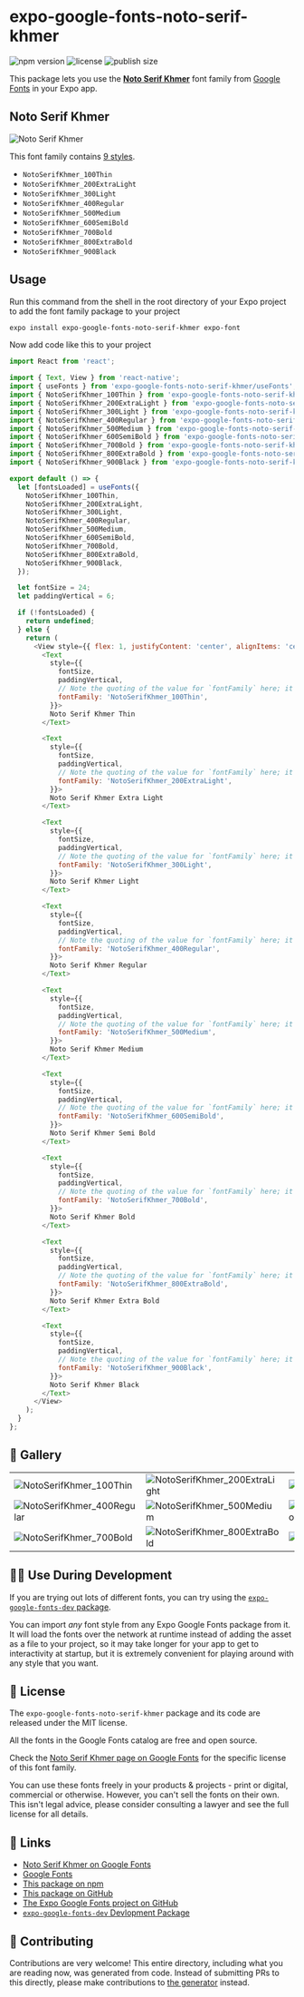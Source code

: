 # expo-google-fonts-noto-serif-khmer

![npm version](https://flat.badgen.net/npm/v/expo-google-fonts-noto-serif-khmer)
![license](https://flat.badgen.net/github/license/expo/google-fonts)
![publish size](https://flat.badgen.net/packagephobia/install/expo-google-fonts-noto-serif-khmer)

This package lets you use the [**Noto Serif Khmer**](https://fonts.google.com/specimen/Noto+Serif+Khmer) font family from [Google Fonts](https://fonts.google.com/) in your Expo app.

## Noto Serif Khmer

![Noto Serif Khmer](./font-family.png)

This font family contains [9 styles](#-gallery).

- `NotoSerifKhmer_100Thin`
- `NotoSerifKhmer_200ExtraLight`
- `NotoSerifKhmer_300Light`
- `NotoSerifKhmer_400Regular`
- `NotoSerifKhmer_500Medium`
- `NotoSerifKhmer_600SemiBold`
- `NotoSerifKhmer_700Bold`
- `NotoSerifKhmer_800ExtraBold`
- `NotoSerifKhmer_900Black`

## Usage

Run this command from the shell in the root directory of your Expo project to add the font family package to your project
```sh
expo install expo-google-fonts-noto-serif-khmer expo-font
```

Now add code like this to your project
```js
import React from 'react';

import { Text, View } from 'react-native';
import { useFonts } from 'expo-google-fonts-noto-serif-khmer/useFonts';
import { NotoSerifKhmer_100Thin } from 'expo-google-fonts-noto-serif-khmer/100Thin';
import { NotoSerifKhmer_200ExtraLight } from 'expo-google-fonts-noto-serif-khmer/200ExtraLight';
import { NotoSerifKhmer_300Light } from 'expo-google-fonts-noto-serif-khmer/300Light';
import { NotoSerifKhmer_400Regular } from 'expo-google-fonts-noto-serif-khmer/400Regular';
import { NotoSerifKhmer_500Medium } from 'expo-google-fonts-noto-serif-khmer/500Medium';
import { NotoSerifKhmer_600SemiBold } from 'expo-google-fonts-noto-serif-khmer/600SemiBold';
import { NotoSerifKhmer_700Bold } from 'expo-google-fonts-noto-serif-khmer/700Bold';
import { NotoSerifKhmer_800ExtraBold } from 'expo-google-fonts-noto-serif-khmer/800ExtraBold';
import { NotoSerifKhmer_900Black } from 'expo-google-fonts-noto-serif-khmer/900Black';

export default () => {
  let [fontsLoaded] = useFonts({
    NotoSerifKhmer_100Thin,
    NotoSerifKhmer_200ExtraLight,
    NotoSerifKhmer_300Light,
    NotoSerifKhmer_400Regular,
    NotoSerifKhmer_500Medium,
    NotoSerifKhmer_600SemiBold,
    NotoSerifKhmer_700Bold,
    NotoSerifKhmer_800ExtraBold,
    NotoSerifKhmer_900Black,
  });

  let fontSize = 24;
  let paddingVertical = 6;

  if (!fontsLoaded) {
    return undefined;
  } else {
    return (
      <View style={{ flex: 1, justifyContent: 'center', alignItems: 'center' }}>
        <Text
          style={{
            fontSize,
            paddingVertical,
            // Note the quoting of the value for `fontFamily` here; it expects a string!
            fontFamily: 'NotoSerifKhmer_100Thin',
          }}>
          Noto Serif Khmer Thin
        </Text>

        <Text
          style={{
            fontSize,
            paddingVertical,
            // Note the quoting of the value for `fontFamily` here; it expects a string!
            fontFamily: 'NotoSerifKhmer_200ExtraLight',
          }}>
          Noto Serif Khmer Extra Light
        </Text>

        <Text
          style={{
            fontSize,
            paddingVertical,
            // Note the quoting of the value for `fontFamily` here; it expects a string!
            fontFamily: 'NotoSerifKhmer_300Light',
          }}>
          Noto Serif Khmer Light
        </Text>

        <Text
          style={{
            fontSize,
            paddingVertical,
            // Note the quoting of the value for `fontFamily` here; it expects a string!
            fontFamily: 'NotoSerifKhmer_400Regular',
          }}>
          Noto Serif Khmer Regular
        </Text>

        <Text
          style={{
            fontSize,
            paddingVertical,
            // Note the quoting of the value for `fontFamily` here; it expects a string!
            fontFamily: 'NotoSerifKhmer_500Medium',
          }}>
          Noto Serif Khmer Medium
        </Text>

        <Text
          style={{
            fontSize,
            paddingVertical,
            // Note the quoting of the value for `fontFamily` here; it expects a string!
            fontFamily: 'NotoSerifKhmer_600SemiBold',
          }}>
          Noto Serif Khmer Semi Bold
        </Text>

        <Text
          style={{
            fontSize,
            paddingVertical,
            // Note the quoting of the value for `fontFamily` here; it expects a string!
            fontFamily: 'NotoSerifKhmer_700Bold',
          }}>
          Noto Serif Khmer Bold
        </Text>

        <Text
          style={{
            fontSize,
            paddingVertical,
            // Note the quoting of the value for `fontFamily` here; it expects a string!
            fontFamily: 'NotoSerifKhmer_800ExtraBold',
          }}>
          Noto Serif Khmer Extra Bold
        </Text>

        <Text
          style={{
            fontSize,
            paddingVertical,
            // Note the quoting of the value for `fontFamily` here; it expects a string!
            fontFamily: 'NotoSerifKhmer_900Black',
          }}>
          Noto Serif Khmer Black
        </Text>
      </View>
    );
  }
};

```

## 🔡 Gallery


||||
|-|-|-|
|![NotoSerifKhmer_100Thin](.//100Thin/NotoSerifKhmer_100Thin.ttf.png)|![NotoSerifKhmer_200ExtraLight](.//200ExtraLight/NotoSerifKhmer_200ExtraLight.ttf.png)|![NotoSerifKhmer_300Light](.//300Light/NotoSerifKhmer_300Light.ttf.png)||
|![NotoSerifKhmer_400Regular](.//400Regular/NotoSerifKhmer_400Regular.ttf.png)|![NotoSerifKhmer_500Medium](.//500Medium/NotoSerifKhmer_500Medium.ttf.png)|![NotoSerifKhmer_600SemiBold](.//600SemiBold/NotoSerifKhmer_600SemiBold.ttf.png)||
|![NotoSerifKhmer_700Bold](.//700Bold/NotoSerifKhmer_700Bold.ttf.png)|![NotoSerifKhmer_800ExtraBold](.//800ExtraBold/NotoSerifKhmer_800ExtraBold.ttf.png)|![NotoSerifKhmer_900Black](.//900Black/NotoSerifKhmer_900Black.ttf.png)||


## 👩‍💻 Use During Development

If you are trying out lots of different fonts, you can try using the [`expo-google-fonts-dev` package](https://github.com/freeboub/google-fonts/tree/master/font-packages/dev#readme).

You can import *any* font style from any Expo Google Fonts package from it. It will load the fonts
over the network at runtime instead of adding the asset as a file to your project, so it may take longer
for your app to get to interactivity at startup, but it is extremely convenient
for playing around with any style that you want.

## 📖 License

The `expo-google-fonts-noto-serif-khmer` package and its code are released under the MIT license.

All the fonts in the Google Fonts catalog are free and open source.

Check the [Noto Serif Khmer page on Google Fonts](https://fonts.google.com/specimen/Noto+Serif+Khmer) for the specific license of this font family.

You can use these fonts freely in your products & projects - print or digital, commercial or otherwise. However, you can't sell the fonts on their own. This isn't legal advice, please consider consulting a lawyer and see the full license for all details.

## 🔗 Links

- [Noto Serif Khmer on Google Fonts](https://fonts.google.com/specimen/Noto+Serif+Khmer)
- [Google Fonts](https://fonts.google.com/)
- [This package on npm](https://www.npmjs.com/package/expo-google-fonts-noto-serif-khmer)
- [This package on GitHub](https://github.com/freeboub/google-fonts/tree/master/font-packages/noto-serif-khmer)
- [The Expo Google Fonts project on GitHub](https://github.com/freeboub/google-fonts)
- [`expo-google-fonts-dev` Devlopment Package](https://github.com/freeboub/google-fonts/tree/master/font-packages/dev)

## 🤝 Contributing

Contributions are very welcome! This entire directory, including what you are reading now, was generated from code. Instead of submitting PRs to this directly, please make contributions to [the generator](https://github.com/freeboub/google-fonts/tree/master/packages/generator) instead.
